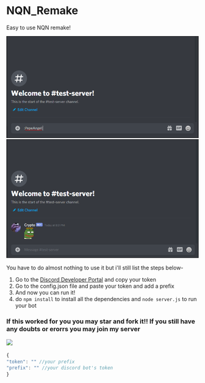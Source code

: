 # NQN_Remake
Easy to use NQN remake!


![HowToDo](before.PNG)
![HowToDo](after.PNG)


You have to do almost nothing to use it but i'll still list the steps below-
1. Go to the [Discord Developer Portal](https://discord.com/developers/applications) and copy your token
2. Go to the config.json file and paste your token and add a prefix
3. And now you can run it!
4. do `npm install` to install all the dependencies and `node server.js` to run your bot
### If this worked for you you may star and fork it!! If you still have any doubts or erorrs you may join my server

<a href="https://discord.gg/Rh3HjYpR9K"><img src="http://invidget.switchblade.xyz/Rh3HjYpR9K"/></a>
```js
{
"token": "" //your prefix
"prefix": "" //your discord bot's token
}
```

